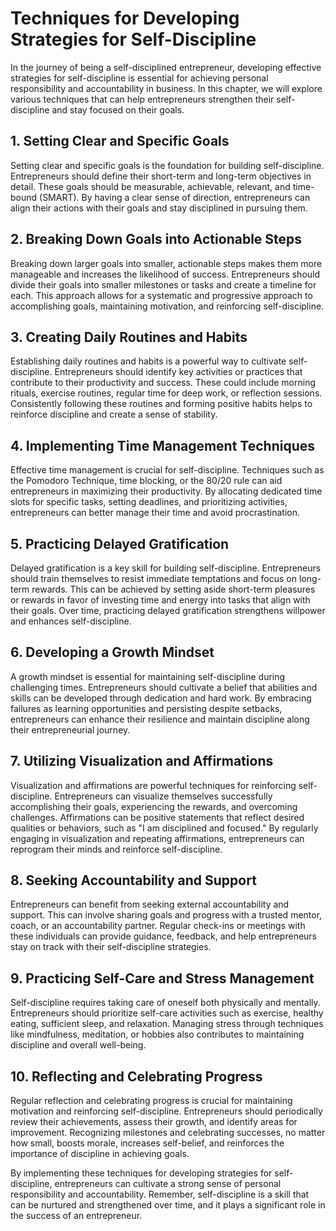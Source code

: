 Techniques for Developing Strategies for Self-Discipline
===================================================================

In the journey of being a self-disciplined entrepreneur, developing effective strategies for self-discipline is essential for achieving personal responsibility and accountability in business. In this chapter, we will explore various techniques that can help entrepreneurs strengthen their self-discipline and stay focused on their goals.

**1. Setting Clear and Specific Goals**
---------------------------------------

Setting clear and specific goals is the foundation for building self-discipline. Entrepreneurs should define their short-term and long-term objectives in detail. These goals should be measurable, achievable, relevant, and time-bound (SMART). By having a clear sense of direction, entrepreneurs can align their actions with their goals and stay disciplined in pursuing them.

**2. Breaking Down Goals into Actionable Steps**
------------------------------------------------

Breaking down larger goals into smaller, actionable steps makes them more manageable and increases the likelihood of success. Entrepreneurs should divide their goals into smaller milestones or tasks and create a timeline for each. This approach allows for a systematic and progressive approach to accomplishing goals, maintaining motivation, and reinforcing self-discipline.

**3. Creating Daily Routines and Habits**
-----------------------------------------

Establishing daily routines and habits is a powerful way to cultivate self-discipline. Entrepreneurs should identify key activities or practices that contribute to their productivity and success. These could include morning rituals, exercise routines, regular time for deep work, or reflection sessions. Consistently following these routines and forming positive habits helps to reinforce discipline and create a sense of stability.

**4. Implementing Time Management Techniques**
----------------------------------------------

Effective time management is crucial for self-discipline. Techniques such as the Pomodoro Technique, time blocking, or the 80/20 rule can aid entrepreneurs in maximizing their productivity. By allocating dedicated time slots for specific tasks, setting deadlines, and prioritizing activities, entrepreneurs can better manage their time and avoid procrastination.

**5. Practicing Delayed Gratification**
---------------------------------------

Delayed gratification is a key skill for building self-discipline. Entrepreneurs should train themselves to resist immediate temptations and focus on long-term rewards. This can be achieved by setting aside short-term pleasures or rewards in favor of investing time and energy into tasks that align with their goals. Over time, practicing delayed gratification strengthens willpower and enhances self-discipline.

**6. Developing a Growth Mindset**
----------------------------------

A growth mindset is essential for maintaining self-discipline during challenging times. Entrepreneurs should cultivate a belief that abilities and skills can be developed through dedication and hard work. By embracing failures as learning opportunities and persisting despite setbacks, entrepreneurs can enhance their resilience and maintain discipline along their entrepreneurial journey.

**7. Utilizing Visualization and Affirmations**
-----------------------------------------------

Visualization and affirmations are powerful techniques for reinforcing self-discipline. Entrepreneurs can visualize themselves successfully accomplishing their goals, experiencing the rewards, and overcoming challenges. Affirmations can be positive statements that reflect desired qualities or behaviors, such as "I am disciplined and focused." By regularly engaging in visualization and repeating affirmations, entrepreneurs can reprogram their minds and reinforce self-discipline.

**8. Seeking Accountability and Support**
-----------------------------------------

Entrepreneurs can benefit from seeking external accountability and support. This can involve sharing goals and progress with a trusted mentor, coach, or an accountability partner. Regular check-ins or meetings with these individuals can provide guidance, feedback, and help entrepreneurs stay on track with their self-discipline strategies.

**9. Practicing Self-Care and Stress Management**
-------------------------------------------------

Self-discipline requires taking care of oneself both physically and mentally. Entrepreneurs should prioritize self-care activities such as exercise, healthy eating, sufficient sleep, and relaxation. Managing stress through techniques like mindfulness, meditation, or hobbies also contributes to maintaining discipline and overall well-being.

**10. Reflecting and Celebrating Progress**
-------------------------------------------

Regular reflection and celebrating progress is crucial for maintaining motivation and reinforcing self-discipline. Entrepreneurs should periodically review their achievements, assess their growth, and identify areas for improvement. Recognizing milestones and celebrating successes, no matter how small, boosts morale, increases self-belief, and reinforces the importance of discipline in achieving goals.

By implementing these techniques for developing strategies for self-discipline, entrepreneurs can cultivate a strong sense of personal responsibility and accountability. Remember, self-discipline is a skill that can be nurtured and strengthened over time, and it plays a significant role in the success of an entrepreneur.
